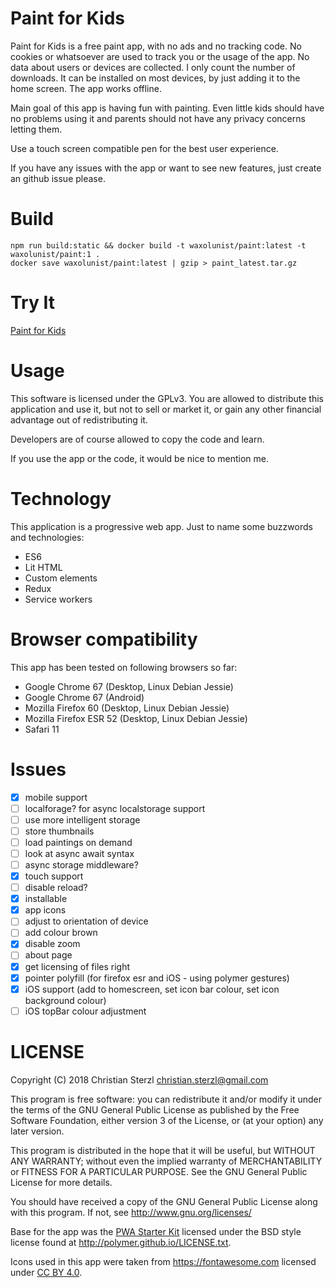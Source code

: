 # Paint for Kids

Paint for Kids is a free paint app, with no ads and no tracking code. No cookies or whatsoever are used to track you or the usage of the app. No data about users or devices are collected. I only count the number of downloads. It can be installed on most devices, by just adding it to the home screen. The app works offline.

Main goal of this app is having fun with painting. Even little kids should have no problems using it and parents should not have any privacy concerns letting them. 

Use a touch screen compatible pen for the best user experience.

If you have any issues with the app or want to see new features, just create an github issue please.

# Build

    npm run build:static && docker build -t waxolunist/paint:latest -t waxolunist/paint:1 .
    docker save waxolunist/paint:latest | gzip > paint_latest.tar.gz

# Try It

[Paint for Kids](https://paint.v-collaborate.com)

# Usage

This software is licensed under the GPLv3. You are allowed to distribute this application and use it, but not to sell or market it, or gain any other financial advantage out of redistributing it.

Developers are of course allowed to copy the code and learn.

If you use the app or the code, it would be nice to mention me.

# Technology

This application is a progressive web app. Just to name some buzzwords and technologies:

- ES6
- Lit HTML
- Custom elements
- Redux
- Service workers

# Browser compatibility

This app has been tested on following browsers so far:

- Google Chrome 67 (Desktop, Linux Debian Jessie)
- Google Chrome 67 (Android)
- Mozilla Firefox 60 (Desktop, Linux Debian Jessie)
- Mozilla Firefox ESR 52 (Desktop, Linux Debian Jessie)
- Safari 11

# Issues

- [x] mobile support
- [ ] localforage? for async localstorage support
- [ ] use more intelligent storage
- [ ] store thumbnails
- [ ] load paintings on demand
- [ ] look at async await syntax
- [ ] async storage middleware?
- [x] touch support
- [ ] disable reload?
- [x] installable
- [x] app icons
- [ ] adjust to orientation of device
- [ ] add colour brown
- [x] disable zoom 
- [ ] about page
- [x] get licensing of files right
- [x] pointer polyfill (for firefox esr and iOS - using polymer gestures)
- [x] iOS support (add to homescreen, set icon bar colour, set icon background colour)
- [ ] iOS topBar colour adjustment

# LICENSE

Copyright (C) 2018  Christian Sterzl <christian.sterzl@gmail.com>

This program is free software: you can redistribute it and/or modify
it under the terms of the GNU General Public License as published by
the Free Software Foundation, either version 3 of the License, or
(at your option) any later version.

This program is distributed in the hope that it will be useful,
but WITHOUT ANY WARRANTY; without even the implied warranty of
MERCHANTABILITY or FITNESS FOR A PARTICULAR PURPOSE.  See the
GNU General Public License for more details.

You should have received a copy of the GNU General Public License
along with this program.  If not, see <http://www.gnu.org/licenses/>


Base for the app was the [PWA Starter Kit](https://github.com/Polymer/pwa-starter-kit) licensed under the BSD style license found at http://polymer.github.io/LICENSE.txt.

Icons used in this app were taken from https://fontawesome.com licensed under [CC BY 4.0](https://creativecommons.org/licenses/by/4.0/).